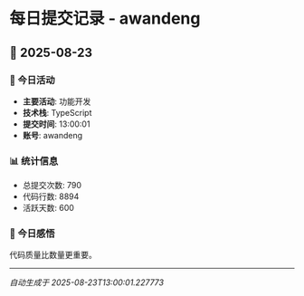 # 每日提交记录 - awandeng

## 📅 2025-08-23

### 🎯 今日活动
- **主要活动**: 功能开发
- **技术栈**: TypeScript
- **提交时间**: 13:00:01
- **账号**: awandeng

### 📊 统计信息
- 总提交次数: 790
- 代码行数: 8894
- 活跃天数: 600

### 💭 今日感悟
代码质量比数量更重要。

---
*自动生成于 2025-08-23T13:00:01.227773*
